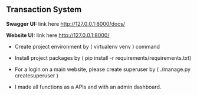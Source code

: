 Transaction System 
---

**Swagger UI:** link here http://127.0.0.1:8000/docs/

**Website UI:** link here http://127.0.0.1:8000/

- Create project environment by ( virtualenv venv ) command

- Install project packages by 
  ( pip install -r requirements/requirements.txt)
  
- For a login on a main website, please create superuser by 
  ( ./manage.py createsuperuser )
  
- I made all functions as a APIs and with an admin dashboard.
